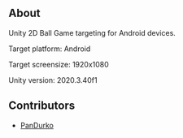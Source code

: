 ## About 

Unity 2D Ball Game targeting for Android devices. 

Target platform: Android

Target screensize: 1920x1080

Unity version: 2020.3.40f1 

## Contributors

- [PanDurko](https://github.com/PanDurko)
